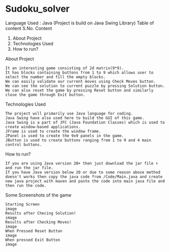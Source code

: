 # Sudoku_solver
Language Used : Java (Project is build on Java Swing Library)
Table of content
S.No. 	Content
1. 	About Project
2. 	Technologies Used
3. 	How to run?


About Project

    It an interesting game consisting of 2d matrix(9*9).
    It has blocks containing buttons from 1 to 9 which allows user to select the number and fill the empty blocks.
    We can easily validate our current moves using Check Moves button.
    We can see the solution to current puzzle by pressing Solution button.
    We can also reset the game by pressing Reset button and similarly close the game through Exit button.

Technologies Used

    The project will primarily use Java language for coding.
    Java Swing have also used here to build the GUI of this game.
    Java Swing is a part of JFC (Java Foundation Classes) which is used to create window-based applications.
    JFrame is used to create the window frame.
    JPanel is used to create the 9x9 panels in the game.
    JButton is used to create buttons ranging from 1 to 9 and 4 main control buttons.

How to run?

    If you are using Java version 20+ then just download the jar file ⬇️ and run the jar file.
    If you have Java version below 20 or due to some reason above method doesn't works then copy the java code from /Code/Main.java and create new java project with maven and paste the code into main java file and then run the code.

Some Screenshots of the game

    Starting Screen
    image
    Results after Checing Solution!
    image
    Results after Checking Moves!
    image
    When Pressed Reset Button
    image
    When pressed Exit Button
    image

